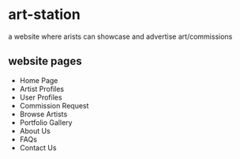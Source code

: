 # art-station

a website where arists can showcase and advertise art/commissions

## website pages

- Home Page
- Artist Profiles
- User Profiles
- Commission Request
- Browse Artists
- Portfolio Gallery
- About Us
- FAQs
- Contact Us
